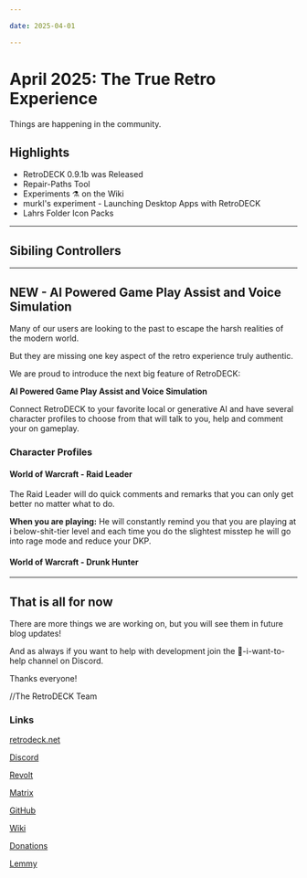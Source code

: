 ```yaml
--- 

date: 2025-04-01

--- 
```


# April 2025: The True Retro Experience

Things are happening in the community.

## Highlights

- RetroDECK 0.9.1b was Released
- Repair-Paths Tool
- Experiments ⚗️ on the Wiki
- murkl's experiment - Launching Desktop Apps with RetroDECK
- Lahrs Folder Icon Packs


<!-- more -->

---


## Sibiling Controllers



---

## NEW - AI Powered Game Play Assist and Voice Simulation  

Many of our users are looking to the past to escape the harsh realities of the modern world. 

But they are missing one key aspect of the retro experience truly authentic. 

We are proud to introduce the next big feature of RetroDECK:

**AI Powered Game Play Assist and Voice Simulation** 

Connect RetroDECK to your favorite local or generative AI and have several character profiles to choose from that will talk to you, help and comment your on gameplay.

### Character Profiles

#### World of Warcraft - Raid Leader

The Raid Leader will do quick comments and remarks that you can only get better no matter what to do. 

**When you are playing:** He will constantly remind you that you are playing at i below-shit-tier level and each time you do the slightest misstep he will go into rage mode and reduce your DKP. 

#### World of Warcraft - Drunk Hunter

---

## That is all for now 

There are more things we are working on, but you will see them in future blog updates!

And as always if you want to help with development join the 💙-i-want-to-help channel on Discord.

Thanks everyone! 

//The RetroDECK Team 

### Links 

[retrodeck.net](https://retrodeck.net/)  
  
[Discord](https://discord.gg/WDc5C9YWMx) 

[Revolt](https://rvlt.gg/StVaEc0w) 

[Matrix](https://matrix.to/#/#retrodeck:matrix.org) 

[GitHub](https://github.com/XargonWan/RetroDECK) 

[Wiki](https://github.com/XargonWan/RetroDECK/wiki) 

[Donations](https://retrodeck.readthedocs.io/en/latest/wiki_about/donations-licenses/) 

[Lemmy](https://lemmy.zip/c/retrodeck) 
